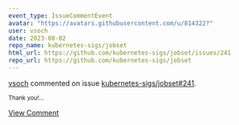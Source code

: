 ```yaml
---
event_type: IssueCommentEvent
avatar: "https://avatars.githubusercontent.com/u/814322?"
user: vsoch
date: 2023-08-02
repo_name: kubernetes-sigs/jobset
html_url: https://github.com/kubernetes-sigs/jobset/issues/241
repo_url: https://github.com/kubernetes-sigs/jobset
---
```


<a href='https://github.com/vsoch' target='_blank'>vsoch</a> commented on issue <a href='https://github.com/kubernetes-sigs/jobset/issues/241' target='_blank'>kubernetes-sigs/jobset#241</a>.

<small>Thank you!...</small>

<a href='https://github.com/kubernetes-sigs/jobset/issues/241' target='_blank'>View Comment</a>